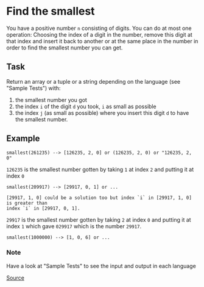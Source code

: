 # Find the smallest

You have a positive number `n` consisting of digits. You can do at most
one operation: Choosing the index of a digit in the number, remove this
digit at that index and insert it back to another or at the same place
in the number in order to find the smallest number you can get.

## Task 

Return an array or a tuple or a string depending on the language (see
"Sample Tests") with:

1.  the smallest number you got
2.  the index `i` of the digit `d` you took, `i` as small as possible
3.  the index `j` (as small as possible) where you insert this digit `d`
    to have the smallest number.

## Example

```text
smallest(261235) --> [126235, 2, 0] or (126235, 2, 0) or "126235, 2, 0"
```

`126235` is the smallest number gotten by taking `1` at index `2` and putting
it at index `0`
<!-- markdownlint-disable MD013 -->

```text
smallest(209917) --> [29917, 0, 1] or ...

[29917, 1, 0] could be a solution too but index `i` in [29917, 1, 0] is greater than 
index `i` in [29917, 0, 1].
```
<!-- markdownlint-disable MD013 -->

`29917` is the smallest number gotten by taking `2` at index `0` and putting
it at index `1` which gave `029917` which is the number `29917`.

```text
smallest(1000000) --> [1, 0, 6] or ...
```

### Note

Have a look at "Sample Tests" to see the input and output in each language

[Source](https://www.codewars.com/kata/573992c724fc289553000e95/train/python)
